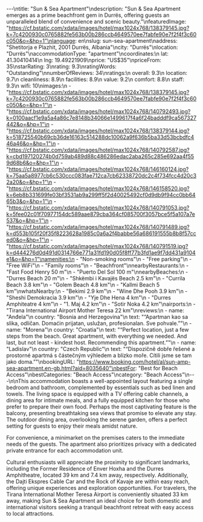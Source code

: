 ---\ntitle: "Sun & Sea Apartment"\ndescription: "Sun & Sea Apartment emerges as a prime beachfront gem in Durrës, offering guests an unparalleled blend of convenience and scenic beauty."\nfeaturedImage: "https://cf.bstatic.com/xdata/images/hotel/max1024x768/138379145.jpg?k=7c4200930c0765882fe563b00b286ccb4649570ee7fabfe90e7f2f4f3c60c050&o=&hp=1"\nlanguage: en\nslug: sun-sea-apartment\naddress: "Shetitorja e Plazhit, 2001 Durrës, Albania"\ncity: "Durrës"\nlocation: "Durrës"\naccommodationType: "apartment"\ncoordinates:\n  lat: 41.30410414\n  lng: 19.49221909\nprice: "US$35"\npriceFrom: 35\nstarRating: 3\nrating: 9.3\nratingWords: "Outstanding"\nnumberOfReviews: 34\nratings:\n  overall: 9.3\n  location: 9.7\n  cleanliness: 8.9\n  facilities: 8.9\n  value: 9.2\n  comfort: 8.8\n  staff: 9.3\n  wifi: 10\nimages:\n  - "https://cf.bstatic.com/xdata/images/hotel/max1024x768/138379145.jpg?k=7c4200930c0765882fe563b00b286ccb4649570ee7fabfe90e7f2f4f3c60c050&o=&hp=1"\n  - "https://cf.bstatic.com/xdata/images/hotel/max1024x768/140792493.jpg?k=0100aacf1e9a5a4a86c7e8148b34066e1499617f4a6f24badddf9ca567327442&o=&hp=1"\n  - "https://cf.bstatic.com/xdata/images/hotel/max1024x768/138379144.jpg?k=518725540b69cb36de16163c514288dc10062a9f636b5ba33d53bcbdfc446a46&o=&hp=1"\n  - "https://cf.bstatic.com/xdata/images/hotel/max1024x768/140792587.jpg?k=cbd197120274b0d759ab489d88c486286edac2aba265c285e692aa4f559d68b6&o=&hp=1"\n  - "https://cf.bstatic.com/xdata/images/hotel/max1024x768/146160124.jpg?k=75aa5a8977cb6c530ccc083fae712ca7cb62338720dc2c4f734fcc4d20c32a20&o=&hp=1"\n  - "https://cf.bstatic.com/xdata/images/hotel/max1024x768/146158520.jpg?k=6eb8b331699fe03bf3531ab9a299ff5f2d40025492cf0d9db9f94cc0bb6465b3&o=&hp=1"\n  - "https://cf.bstatic.com/xdata/images/hotel/max1024x768/140791053.jpg?k=5fee02c01f70977154dc589aae879cba364cf085700f3057bce5f5a107a7e537&o=&hp=1"\n  - "https://cf.bstatic.com/xdata/images/hotel/max1024x768/140791489.jpg?k=d553b105f20f35f8223628a1985c0a6a2f4babbe56a686191555b8b8f57cced0&o=&hp=1"\n  - "https://cf.bstatic.com/xdata/images/hotel/max1024x768/140791519.jpg?k=d444276d0d491d0314766e771a31fd190d05f8ff77b3fd1ae9f7dd431a9104e1&o=&hp=1"\namenities:\n  - "Non-smoking rooms"\n  - "Free parking"\n  - "Free WiFi"\n  - "Family rooms"\n  - "Beachfront"\nnearbyRestaurants:\n  - "Fast Food Henry 50 m"\n  - "Puerto Del Sol 100 m"\nnearbyBeaches:\n  - "Durres Beach 20 m"\n  - "Shkëmbi i Kavajës Beach 2.5 km"\n  - "Currila Beach 3.8 km"\n  - "Golem Beach 4.8 km"\n  - "Kallmi Beach 5 km"\nwhatsNearby:\n  - "Bekimi 2.9 km"\n  - "Wine Dhe Pooh 3.9 km"\n  - "Sheshi Demokracia 3.9 km"\n  - "Yje Dhe Hena 4 km"\n  - "Durres Amphiteatre 4 km"\n  - "1. Maj 4.2 km"\n  - "Sotir Noka 4.2 km"\nairports:\n  - "Tirana International Airport Mother Teresa 22 km"\nreviews:\n  - name: "Anđela"\n    country: "Bosnia and Herzegovina"\n    text: "“Apartman kao sa slika, odličan.
Domaćin prijatan, uslužan, profesionalan.
Sve pohvale.”"\n  - name: "Morena"\n    country: "Croatia"\n    text: "“Perfect location, just a few steps from the beach. Great apartment, with everything we needed. And last, but not least - kindest host. Recommending this apartment.”"\n  - name: "Ladislav"\n    country: "Czech Republic"\n    text: "“Dispozičně dobře řešené a prostorné apartmá s částečným výhledem a blízko moře. Cítili jsme se tam jako doma.”"\nbookingURL: "https://www.booking.com/hotel/al/sun-amp-sea-apartment.en-gb.html?aid=8035640"\nbestFor: "Best for Beach Access"\nbestCategories: "Beach Access"\ncategory: "Beach Access"\n---\n\nThis accommodation boasts a well-appointed layout featuring a single bedroom and bathroom, complemented by essentials such as bed linen and towels. The living space is equipped with a TV offering cable channels, a dining area for intimate meals, and a fully equipped kitchen for those who prefer to prepare their own food. Perhaps the most captivating feature is the balcony, presenting breathtaking sea views that promise to elevate any stay. The outdoor dining area, overlooking the serene garden, offers a perfect setting for guests to enjoy their meals amidst nature.

For convenience, a minimarket on the premises caters to the immediate needs of the guests. The apartment also prioritizes privacy with a dedicated private entrance for each accommodation unit.

Cultural enthusiasts will appreciate the proximity to significant landmarks, including the Former Residence of Enver Hoxha and the Durres Amphitheatre, located 39 km and 7.4 km away, respectively. Additionally, the Dajti Ekspres Cable Car and the Rock of Kavaje are within easy reach, offering unique experiences and exploration opportunities. For travelers, the Tirana International Mother Teresa Airport is conveniently situated 33 km away, making Sun & Sea Apartment an ideal choice for both domestic and international visitors seeking a tranquil beachfront retreat with easy access to local attractions.